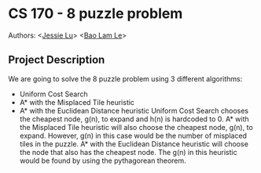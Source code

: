 
# CS 170 - 8 puzzle problem
Authors: \<[Jessie Lu](https://github.com/Jess-say)\> \<[Bao Lam Le](https://github.com/kazekito)\> 

## Project Description
We are going to solve the 8 puzzle problem using 3 different algorithms:
  * Uniform Cost Search
  * A* with the Misplaced Tile heuristic
  * A* with the Euclidean Distance heuristic
Uniform Cost Search chooses the cheapest node, g(n), to expand and h(n) is hardcoded to 0. 
A* with the Misplaced Tile heuristic will also choose the cheapest node, g(n), to expand. However, g(n) in this case would be the number of misplaced tiles in the puzzle. 
A* with the Euclidean Distance heuristic will choose the node that also has the cheapest node. The g(n) in this heuristic would be found by using the pythagorean theorem.

## 
